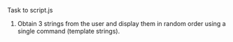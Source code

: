 Task to script.js
1. Obtain 3 strings from the user and display them in random order using a single command (template strings).